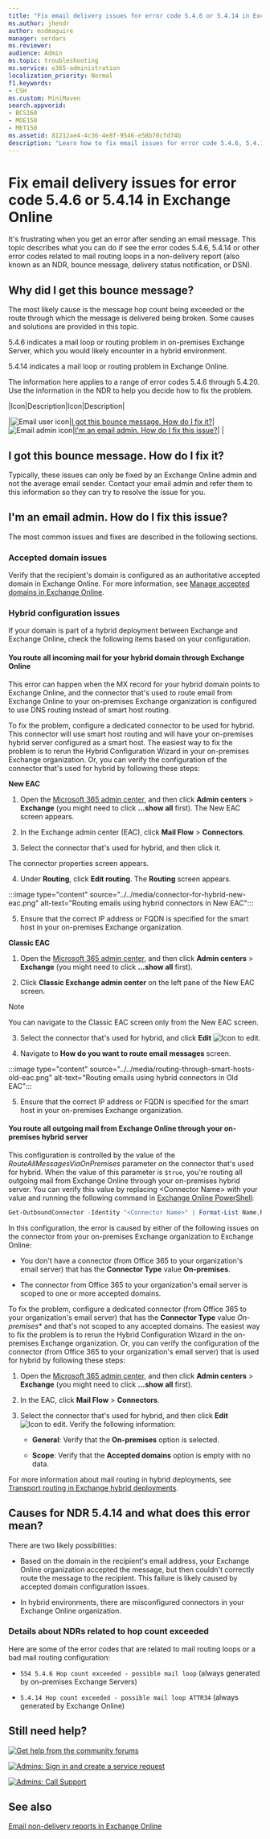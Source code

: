```yaml
---
title: "Fix email delivery issues for error code 5.4.6 or 5.4.14 in Exchange Online"
ms.author: jhendr
author: msdmaguire
manager: serdars
ms.reviewer: 
audience: Admin
ms.topic: troubleshooting
ms.service: o365-administration
localization_priority: Normal
f1.keywords:
- CSH
ms.custom: MiniMaven
search.appverid:
- BCS160
- MOE150
- MET150
ms.assetid: 81212ae4-4c36-4e8f-9546-e58b70cfd74b
description: "Learn how to fix email issues for error code 5.4.6, 5.4.14, or other error codes related to mail routing loops in Exchange Online."
---
```


# Fix email delivery issues for error code 5.4.6 or 5.4.14 in Exchange Online

It's frustrating when you get an error after sending an email message. This topic describes what you can do if see the error codes 5.4.6, 5.4.14 or other error codes related to mail routing loops in a non-delivery report (also known as an NDR, bounce message, delivery status notification, or DSN).

## Why did I get this bounce message?

The most likely cause is the message hop count being exceeded or the route through which the  message is delivered being broken. Some causes and solutions are provided in this topic.

5.4.6 indicates a mail loop or routing problem in on-premises Exchange Server, which you would likely encounter in a hybrid environment.

5.4.14 indicates a mail loop or routing problem in Exchange Online.

 The information here applies to a range of error codes 5.4.6 through 5.4.20. Use the information in the NDR to help you decide how to fix the problem.

|Icon|Description|Icon|Description|

|![Email user icon](../../media/31425afd-41a9-435e-aa85-6886277c369b.png)|[I got this bounce message. How do I fix it?](#i-got-this-bounce-message-how-do-i-fix-it)|![Email admin icon](../../media/3d4c569e-b819-4a29-86b1-4b9619cf2acf.png)|[I'm an email admin. How do I fix this issue?](#im-an-email-admin-how-do-i-fix-this-issue)|
|

## I got this bounce message. How do I fix it?

Typically, these issues can only be fixed by an Exchange Online admin and not the average email sender. Contact your email admin and refer them to this information so they can try to resolve the issue for you.

## I'm an email admin. How do I fix this issue?

The most common issues and fixes are described in the following sections.

### Accepted domain issues

Verify that the recipient's domain is configured as an authoritative accepted domain in Exchange Online. For more information, see [Manage accepted domains in Exchange Online](../manage-accepted-domains/manage-accepted-domains.md).

### Hybrid configuration issues

If your domain is part of a hybrid deployment between Exchange and Exchange Online, check the following items based on your configuration.

#### You route all incoming mail for your hybrid domain through Exchange Online

This error can happen when the MX record for your hybrid domain points to Exchange Online, and the connector that's used to route email from Exchange Online to your on-premises Exchange organization is configured to use DNS routing instead of smart host routing.

To fix the problem, configure a dedicated connector to be used for hybrid. This connector will use smart host routing and will have your on-premises hybrid server configured as a smart host. The easiest way to fix the problem is to rerun the Hybrid Configuration Wizard in your on-premises Exchange organization. Or, you can verify the configuration of the connector that's used for hybrid by following these steps:

**New EAC**

1. Open the [Microsoft 365 admin center](https://admin.microsoft.com), and then click **Admin centers** \> **Exchange** (you might need to click **...show all** first). The New EAC screen appears.

2. In the Exchange admin center (EAC), click **Mail Flow** \> **Connectors**. 

3. Select the connector that's used for hybrid, and then click it.

The connector properties screen appears.

4. Under **Routing**, click **Edit routing**. The **Routing** screen appears.

:::image type="content" source="../../media/connector-for-hybrid-new-eac.png" alt-text="Routing emails using hybrid connectors in New EAC":::

5. Ensure that the correct IP address or FQDN is specified for the smart host in your on-premises Exchange organization.

**Classic EAC**

1. Open the [Microsoft 365 admin center](https://admin.microsoft.com), and then click **Admin centers** \> **Exchange** (you might need to click **...show all** first).

2. Click **Classic Exchange admin center** on the left pane of the New EAC screen.

> [!NOTE]
> You can navigate to the Classic EAC screen only from the New EAC screen.

3. Select the connector that's used for hybrid, and click **Edit** ![Icon to edit](../../media/ITPro_EAC_EditIcon.png).

4. Navigate to **How do you want to route email messages** screen.

:::image type="content" source="../../media/routing-through-smart-hosts-old-eac.png" alt-text="Routing emails using hybrid connectors in Old EAC":::

5. Ensure that the correct IP address or FQDN is specified for the smart host in your on-premises Exchange organization.

#### You route all outgoing mail from Exchange Online through your on-premises hybrid server

This configuration is controlled by the value of the _RouteAllMessagesViaOnPremises_ parameter on the connector that's used for hybrid. When the value of this parameter is `$true`, you're routing all outgoing mail from Exchange Online through your on-premises hybrid server. You can verify this value by replacing \<Connector Name\> with your value and running the following command in [Exchange Online PowerShell](/powershell/exchange/exchange-online-powershell):

```powershell
Get-OutboundConnector -Identity "<Connector Name>" | Format-List Name,RouteAllMessagesViaOnPremises
```

In this configuration, the error is caused by either of the following issues on the connector from your on-premises Exchange organization to Exchange Online:

- You don't have a connector (from Office 365 to your organization's email server) that has the **Connector Type** value **On-premises**.

- The connector from Office 365 to your organization's email server is scoped to one or more accepted domains.

To fix the problem, configure a dedicated connector (from Office 365 to your organization's email server) that has the **Connector Type** value *On-premises** and that's not scoped to any accepted domains. The easiest way to fix the problem is to rerun the Hybrid Configuration Wizard in the on-premises Exchange organization. Or, you can verify the configuration of the connector (from Office 365 to your organization's email server) that is used for hybrid by following these steps:

1. Open the [Microsoft 365 admin center](https://admin.microsoft.com), and then click **Admin centers** \> **Exchange** (you might need to click **...show all** first).

2. In the EAC, click **Mail Flow** \> **Connectors**.

3. Select the connector that's used for hybrid, and then click **Edit** ![Icon to edit](../../media/6f22ff21-4c94-4b91-a490-173a853c06e3.gif). Verify the following information:

   - **General**: Verify that the **On-premises** option is selected.

   - **Scope**: Verify that the  **Accepted domains** option is empty with no data.

For more information about mail routing in hybrid deployments, see [Transport routing in Exchange hybrid deployments](../../../ExchangeHybrid/transport-routing.md).

## Causes for NDR 5.4.14 and what does this error mean?

There are two likely possibilities:

- Based on the domain in the recipient's email address, your Exchange Online organization accepted the message, but then couldn't correctly route the message to the recipient. This failure is likely caused by accepted domain configuration issues.

- In hybrid environments, there are misconfigured connectors in your Exchange Online organization.

### Details about NDRs related to hop count exceeded

Here are some of the error codes that are related to mail routing loops or a bad mail routing configuration:

- `554 5.4.6 Hop count exceeded - possible mail loop` (always generated by on-premises Exchange Servers)

- `5.4.14 Hop count exceeded - possible mail loop ATTR34` (always generated by Exchange Online)

## Still need help?

[![Get help from the community forums](../../media/12a746cc-184b-4288-908c-f718ce9c4ba5.png)](https://answers.microsoft.com/)

[![Admins: Sign in and create a service request](../../media/10862798-181d-47a5-ae4f-3f8d5a2874d4.png)](https://admin.microsoft.com/AdminPortal/Home#/support)

[![Admins: Call Support](../../media/9f262e67-e8c9-4fc0-85c2-b3f4cfbc064e.png)](/microsoft-365/Admin/contact-support-for-business-products)

## See also

[Email non-delivery reports in Exchange Online](non-delivery-reports-in-exchange-online.md)